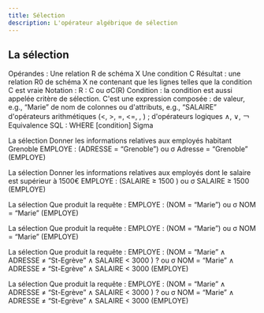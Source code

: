 ```yaml
---
title: Sélection
description: L'opérateur algébrique de sélection
---
```


## La sélection
Opérandes :
Une relation R de schéma X
Une condition C
Résultat : une relation R0 de schéma X ne contenant que les lignes telles que la condition C est vraie
Notation : R : C   ou   σC(R)
Condition : la condition est aussi appelée critère de sélection. C'est une expression composée :
de valeur, e.g., “Marie”
de nom de colonnes ou d'attributs, e.g., “SALAIRE”
d'opérateurs arithmétiques (<, >, =, <=, , ) ;
d'opérateurs logiques ∧, ∨, ￢
Equivalence SQL : WHERE [condition] 
Sigma

La sélection
Donner les informations relatives aux employés habitant Grenoble
EMPLOYE : (ADRESSE = “Grenoble”)
ou
σ Adresse = “Grenoble” (EMPLOYE)

La sélection
Donner les informations relatives aux employés dont le salaire est supérieur à 1500€
EMPLOYE : (SALAIRE ≥ 1500 )
ou
σ SALAIRE ≥ 1500 (EMPLOYE)


La sélection
Que produit la requête : 
EMPLOYE : (NOM = “Marie”) 
ou 
σ NOM = “Marie” (EMPLOYE)

La sélection
Que produit la requête : 
EMPLOYE : (NOM = “Marie”) 
ou 
σ NOM = “Marie” (EMPLOYE)

La sélection
Que produit la requête : 
EMPLOYE : (NOM = “Marie” ∧ ADRESSE ≠ “St-Egrève” ∧ SALAIRE < 3000 ) ?
ou
σ NOM = “Marie” ∧ ADRESSE ≠ “St-Egrève” ∧ SALAIRE < 3000 (EMPLOYE)


La sélection
Que produit la requête : 
EMPLOYE : (NOM = “Marie” ∧ ADRESSE ≠ “St-Egrève” ∧ SALAIRE < 3000 ) ?
ou
σ NOM = “Marie” ∧ ADRESSE ≠ “St-Egrève” ∧ SALAIRE < 3000 (EMPLOYE)

